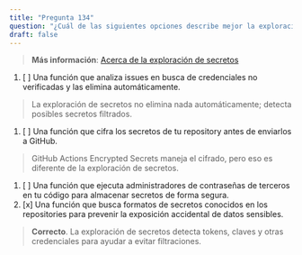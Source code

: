 ```yaml
---
title: "Pregunta 134"  
question: "¿Cuál de las siguientes opciones describe mejor la exploración de secretos en GitHub?"  
draft: false  
---
```


> **Más información**: [Acerca de la exploración de secretos](https://docs.github.com/en/code-security/secret-scanning/about-secret-scanning)

1. [ ] Una función que analiza issues en busca de credenciales no verificadas y las elimina automáticamente.  
  > La exploración de secretos no elimina nada automáticamente; detecta posibles secretos filtrados.  
1. [ ] Una función que cifra los secretos de tu repository antes de enviarlos a GitHub.  
  > GitHub Actions Encrypted Secrets maneja el cifrado, pero eso es diferente de la exploración de secretos.  
1. [ ] Una función que ejecuta administradores de contraseñas de terceros en tu código para almacenar secretos de forma segura.  
1. [x] Una función que busca formatos de secretos conocidos en los repositories para prevenir la exposición accidental de datos sensibles.  
  > **Correcto**. La exploración de secretos detecta tokens, claves y otras credenciales para ayudar a evitar filtraciones.  
